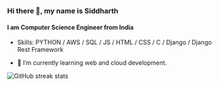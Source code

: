 ### Hi there 👋, my name is Siddharth
#### I am Computer Science Engineer from India

- Skills: PYTHON / AWS / SQL / JS / HTML / CSS / C / Django / Django Rest Framework

- 🌱 I’m currently learning web and cloud development. 

![GitHub streak stats](https://streak-stats.demolab.com/?user=Siddharthcmd)  

